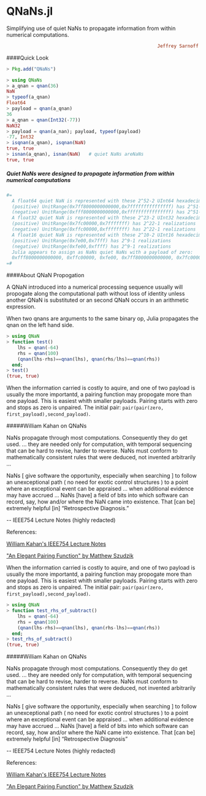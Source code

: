 # QNaNs.jl
Simplifying use of quiet NaNs to propagate information from within numerical computations.
```ruby
                                                       Jeffrey Sarnoff © 2016-Mar-26 at New York
```

####Quick Look

```julia
> Pkg.add("QNaNs")
```
```julia
> using QNaNs
> a_qnan = qnan(36)
NaN
> typeof(a_qnan)
Float64
> payload = qnan(a_qnan)
36
> a_qnan = qnan(Int32(-77))
NaN32
> payload = qnan(a_nan); payload, typeof(payload)
-77, Int32
> isqnan(a_qnan), isqnan(NaN)
true, true
> isnan(a_qnan), isnan(NaN)   # quiet NaNs areNaNs
true, true
```

##### Quiet NaNs were designed to propagate information from within numerical computations


```julia
#=
  A float64 quiet NaN is represented with these 2^52-2 UInt64 hexadecimal patterns:
  (positive) UnitRange(0x7ff8000000000000,0x7fffffffffffffff) has 2^51-1 realizations
  (negative) UnitRange(0xfff8000000000000,0xffffffffffffffff) has 2^51-1 realizations
  A float32 quiet NaN is represented with these 2^23-2 UInt32 hexadecimal patterns:
  (positive) UnitRange(0x7fc00000,0x7fffffff) has 2^22-1 realizations
  (negative) UnitRange(0xffc00000,0xffffffff) has 2^22-1 realizations
  A float16 quiet NaN is represented with these 2^10-2 UInt16 hexadecimal patterns:
  (positive) UnitRange(0x7e00,0x7fff) has 2^9-1 realizations
  (negative) UnitRange(0xfe00,0xffff) has 2^9-1 realizations
  Julia appears to assign as NaNs quiet NaNs with a payload of zero:
  0xfff8000000000000, 0xffc00000, 0xfe00, 0x7ff8000000000000, 0x7fc00000, 0x7e00.
=#
```

####About QNaN Propogation

A QNaN introduced into a numerical processing sequence usually will propogate along the computational path without loss of identity unless another QNaN is substituted or an second QNaN occurs in an arithmetic expression.

When two qnans are arguments to the same binary op, Julia propagates the qnan on the left hand side. 
```julia
> using QNaN
> function test()
    lhs = qnan(-64)
    rhs = qnan(100)
    (qnan(lhs-rhs)==qnan(lhs), qnan(rhs/lhs)==qnan(rhs))
  end;
> test()
(true, true)
```

When the information carried is costly to aquire, and one of two payload is usually the more importantd,  a pairing function may propogate more than one payload.  This is easiest whith smaller payloads. Pairing starts with zero and stops as zero is unpaired.  The initial pair: ``pair(pair(zero, first_payload),second_payload)``.


#####William Kahan on QNaNs

NaNs propagate through most computations. Consequently they do get used. ... they are needed only for computation, with temporal sequencing that can be hard to revise, harder to reverse. NaNs must conform to mathematically consistent rules that were deduced, not invented arbitrarily ...

NaNs [ give software the opportunity, especially when searching ] to follow an unexceptional path ( no need for exotic control structures ) to a point where an exceptional event can be appraised ... when additional evidence may have accrued ...  NaNs [have] a field of bits into which software can record, say, how and/or where the NaN came into existence. That [can be] extremely helpful [in] “Retrospective Diagnosis.”

-- IEEE754 Lecture Notes (highly redacted)

References:

[William Kahan's IEEE754 Lecture Notes](http://www.eecs.berkeley.edu/~wkahan/ieee754status/IEEE754.PDF)

["An Elegant Pairing Function" by Matthew Szudzik](http://szudzik.com/ElegantPairing.pdf)



When the information carried is costly to aquire, and one of two payload is usually the more importantd,  a pairing function may propogate more than one payload.  This is easiest whith smaller payloads. Pairing starts with zero and stops as zero is unpaired.  The initial pair: ``pair(pair(zero, first_payload),second_payload)``.


```julia
> using QNaN
> function test_rhs_of_subtract()
    lhs = qnan(-64)
    rhs = qnan(100)
    (qnan(lhs-rhs)==qnan(lhs), qnan(rhs-lhs)==qnan(rhs))
  end;
> test_rhs_of_subtract()
(true, true)
```


#####William Kahan on QNaNs

NaNs propagate through most computations. Consequently they do get used. ... they are needed only for computation, with temporal sequencing that can be hard to revise, harder to reverse. NaNs must conform to mathematically consistent rules that were deduced, not invented arbitrarily ...

NaNs [ give software the opportunity, especially when searching ] to follow an unexceptional path ( no need for exotic control structures ) to a point where an exceptional event can be appraised ... when additional evidence may have accrued ...  NaNs [have] a field of bits into which software can record, say, how and/or where the NaN came into existence. That [can be] extremely helpful [in] “Retrospective Diagnosis”

-- IEEE754 Lecture Notes (highly redacted)

References:

[William Kahan's IEEE754 Lecture Notes](http://www.eecs.berkeley.edu/~wkahan/ieee754status/IEEE754.PDF)

["An Elegant Pairing Function" by Matthew Szudzik](http://szudzik.com/ElegantPairing.pdf)



